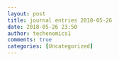 ```yaml
---
layout: post
title: journal entries 2018-05-26
date: 2018-05-26 23:50
author: techenomics1
comments: true
categories: [Uncategorized]
---
```

